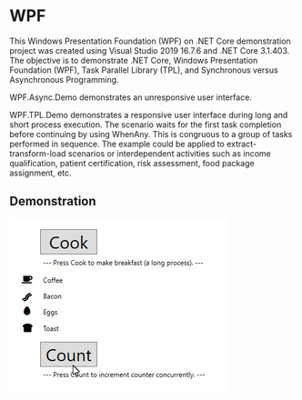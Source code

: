 # WPF
This Windows Presentation Foundation (WPF) on .NET Core demonstration project was created using Visual Studio 2019 16.7.6 and .NET Core 3.1.403.  The objective is to demonstrate .NET Core, Windows Presentation Foundation (WPF), Task Parallel Library (TPL), and Synchronous versus Asynchronous Programming.

WPF.Async.Demo demonstrates an unresponsive user interface.

WPF.TPL.Demo demonstrates a responsive user interface during long and short process execution.  The scenario waits for the first task completion before continuing by using WhenAny.  This is congruous to a group of tasks performed in sequence.  The example could be applied to extract-transform-load scenarios or interdependent activities such as income qualification, patient certification, risk assessment, food package assignment, etc.

## Demonstration
![Task Process Library Demo](https://github.com/rdw100/WPF/blob/master/WPF.TPL.Demo/assets/8c6icRnqO0.gif)
